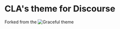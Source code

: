 # CLA's theme for Discourse

Forked from the ![Graceful theme](https://github.com/discourse/graceful)
